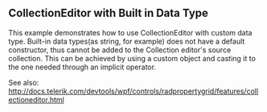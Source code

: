 ## CollectionEditor with Built in Data Type
This example demonstrates how to use CollectionEditor with custom data type. Built-in data types(as string, for example) does not have a default constructor, 
thus cannot be added to the Collection editor's source collection. This can be achieved by using a custom object and casting it 
to the one needed through an implicit operator.

See also:
http://docs.telerik.com/devtools/wpf/controls/radpropertygrid/features/collectioneditor.html
